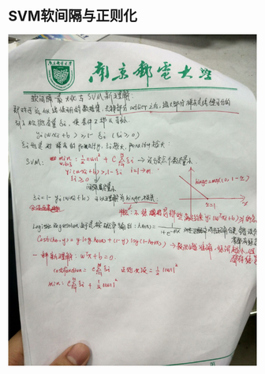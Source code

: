 # SVM软间隔与正则化



![SVM4](https://github.com/DeligientSloth/MachineLearningInAction/blob/master/Images/SVM%E5%8E%9F%E7%90%864.jpg)